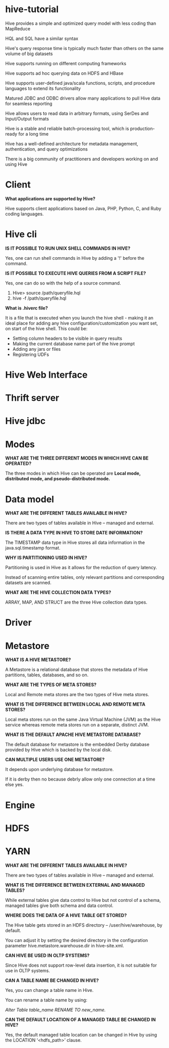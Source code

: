 # hive-tutorial

Hive provides a simple and optimized query model with less coding than MapReduce

HQL and SQL have a similar syntax

Hive's query response time is typically much faster than others on the same volume of big datasets

Hive supports running on different computing frameworks

Hive supports ad hoc querying data on HDFS and HBase

Hive supports user-defined java/scala functions, scripts, and procedure languages to extend its functionality

Matured JDBC and ODBC drivers allow many applications to pull Hive data for seamless reporting

Hive allows users to read data in arbitrary formats, using SerDes and Input/Output formats

Hive is a stable and reliable batch-processing tool, which is production-ready for a long time

Hive has a well-defined architecture for metadata management, authentication, and query optimizations

There is a big community of practitioners and developers working on and using Hive


# ****Client****

**What applications are supported by Hive?**

Hive supports client applications based on Java, PHP, Python, C, and Ruby coding languages.



# ****Hive cli****

**IS IT POSSIBLE TO RUN UNIX SHELL COMMANDS IN HIVE?**

Yes, one can run shell commands in Hive by adding a '!' before the command.

**IS IT POSSIBLE TO EXECUTE HIVE QUERIES FROM A SCRIPT FILE?**

Yes, one can do so with the help of a source command.

1) Hive> source /path/queryfile.hql
2) hive -f /path/queryfile.hql

**What is .hiverc file?**

It is a file that is executed when you launch the hive shell - making it an ideal place for adding any hive configuration/customization you want set, on start of the hive shell. 
This could be:
- Setting column headers to be visible in query results
- Making the current database name part of the hive prompt
- Adding any jars or files
- Registering UDFs

# ****Hive Web Interface****

# ****Thrift server****

# ****Hive jdbc****

# ****Modes****

**WHAT ARE THE THREE DIFFERENT MODES IN WHICH HIVE CAN BE OPERATED?**

The three modes in which Hive can be operated are **Local mode, distributed mode, and pseudo-distributed mode.**


# ****Data model****

**WHAT ARE THE DIFFERENT TABLES AVAILABLE IN HIVE?**

There are two types of tables available in Hive – managed and external.

**IS THERE A DATA TYPE IN HIVE TO STORE DATE INFORMATION?**

The TIMESTAMP data type in Hive stores all data information in the java.sql.timestamp format.

**WHY IS PARTITIONING USED IN HIVE?**

Partitioning is used in Hive as it allows for the reduction of query latency. 

Instead of scanning entire tables, only relevant partitions and corresponding datasets are scanned.

**WHAT ARE THE HIVE COLLECTION DATA TYPES?**

ARRAY, MAP, AND STRUCT are the three Hive collection data types.

# ****Driver****

# ****Metastore****

**WHAT IS A HIVE METASTORE?**

A Metastore is a relational database that stores the metadata of Hive partitions, tables, databases, and so on.

**WHAT ARE THE TYPES OF META STORES?**

Local and Remote meta stores are the two types of Hive meta stores.

**WHAT IS THE DIFFERENCE BETWEEN LOCAL AND REMOTE META STORES?**

Local meta stores run on the same Java Virtual Machine (JVM) as the Hive service whereas remote meta stores run on a separate, distinct JVM.

**WHAT IS THE DEFAULT APACHE HIVE METASTORE DATABASE?**

The default database for metastore is the embedded Derby database provided by Hive which is backed by the local disk.

**CAN MULTIPLE USERS USE ONE METASTORE?**

It depends upon underlying database for metastore. 

If it is derby then no because debrly allow only one connection at a time else yes.


# ****Engine****

# ****HDFS****

# ****YARN****




**WHAT ARE THE DIFFERENT TABLES AVAILABLE IN HIVE?**

There are two types of tables available in Hive – managed and external.

**WHAT IS THE DIFFERENCE BETWEEN EXTERNAL AND MANAGED TABLES?**

While external tables give data control to Hive but not control of a schema, managed tables give both schema and data control.

**WHERE DOES THE DATA OF A HIVE TABLE GET STORED?**

The Hive table gets stored in an HDFS directory – /user/hive/warehouse, by default.

You can adjust it by setting the desired directory in the configuration parameter hive.metastore.warehouse.dir in hive-site.xml.

**CAN HIVE BE USED IN OLTP SYSTEMS?**

Since Hive does not support row-level data insertion, it is not suitable for use in OLTP systems.

**CAN A TABLE NAME BE CHANGED IN HIVE?**

Yes, you can change a table name in Hive.

You can rename a table name by using: 

_Alter Table table_name RENAME TO new_name._

**CAN THE DEFAULT LOCATION OF A MANAGED TABLE BE CHANGED IN HIVE?**

Yes, the default managed table location can be changed in Hive by using the LOCATION ‘<hdfs_path>’ clause.
